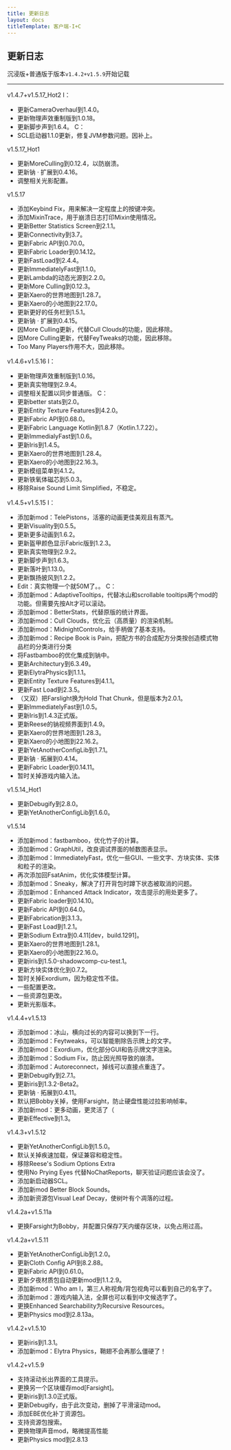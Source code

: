 ```yaml
---
title: 更新日志
layout: docs
titleTemplate: 客户端-I+C
---
```

## 更新日志

沉浸版+普通版于版本`v1.4.2+v1.5.9`开始记载

---

v1.4.7+v1.5.17_Hot2
I：
 - 更新CameraOverhaul到1.4.0。
 - 更新物理声效重制版到1.0.18。
 - 更新脚步声到1.6.4。
C：
 - SCL启动器1.1.0更新，修复JVM参数问题。因补上。

v1.5.17_Hot1
 - 更新MoreCulling到0.12.4，以防崩溃。
 - 更新钠 · 扩展到0.4.16。
 - 调整相关光影配置。

v1.5.17
 - 添加Keybind Fix，用来解决一定程度上的按键冲突。
 - 添加MixinTrace，用于崩溃日志打印Mixin使用情况。
 - 更新Better Statistics Screen到2.1.1。
 - 更新Connectivity到3.7。
 - 更新Fabric API到0.70.0。
 - 更新Fabric Loader到0.14.12。
 - 更新FastLoad到2.4.4。
 - 更新ImmediatelyFast到1.1.0。
 - 更新Lambda的动态光源到2.2.0。
 - 更新More Culling到0.12.3。
 - 更新Xaero的世界地图到1.28.7。
 - 更新Xaero的小地图到22.17.0。
 - 更新更好的任务栏到1.5.1。
 - 更新钠 · 扩展到0.4.15。
 - 因More Culling更新，代替Cull Clouds的功能，因此移除。
 - 因More Culling更新，代替FeyTweaks的功能，因此移除。
 - Too Many Players作用不大，因此移除。

v1.4.6+v1.5.16
I：
 - 更新物理声效重制版到1.0.16。
 - 更新真实物理到2.9.4。
 - 调整相关配置以同步普通版。
C：
 - 更新better stats到2.0。
 - 更新Entity Texture Features到4.2.0。
 - 更新Fabric API到0.68.0。
 - 更新Fabric Language Kotlin到1.8.7（Kotlin.1.7.22）。
 - 更新ImmedialyFast到1.0.6。
 - 更新Iris到1.4.5。
 - 更新Xaero的世界地图到1.28.4。
 - 更新Xaero的小地图到22.16.3。
 - 更新模组菜单到4.1.2。
 - 更新铁氧体磁芯到5.0.3。
 - 移除Raise Sound Limit Simplified，不稳定。

v1.4.5+v1.5.15
I：
 - 添加新mod：TelePistons，活塞的动画更佳美观且有蒸汽。
 - 更新Visuality到0.5.5。
 - 更新更多动画到1.6.2。
 - 更新盔甲颜色显示Fabric版到1.2.3。
 - 更新真实物理到2.9.2。
 - 更新脚步声到1.6.3。
 - 更新落叶到1.13.0。
 - 更新飘扬披风到1.2.2。
 - Edit：真实物理一个就50M了。。
C：
 - 添加新mod：AdaptiveTooltips，代替冰山和scrollable tooltips两个mod的功能。但需要先按Alt才可以滚动。
 - 添加新mod：BetterStats，代替原版的统计界面。
 - 添加新mod：Cull Clouds，优化云（高质量）的渲染机制。
 - 添加新mod：MidnightControls，给手柄做了基本支持。
 - 添加新mod：Recipe Book is Pain，把配方书的合成配方分类按创造模式物品栏的分类进行分类
 - 将Fastbamboo的优化集成到钠中。
 - 更新Architectury到6.3.49。
 - 更新ElytraPhysics到1.1.1。
 - 更新Entity Texture Features到4.1.1。
 - 更新Fast Load到2.3.5。
 - （又双）把Farslight换为Hold That Chunk，但是版本为2.0.1。
 - 更新ImmediatelyFast到1.0.5。
 - 更新Iris到1.4.3正式版。
 - 更新Reese的钠视频界面到1.4.9。
 - 更新Xaero的世界地图到1.28.3。
 - 更新Xaero的小地图到22.16.2。
 - 更新YetAnotherConfigLib到1.7.1。
 - 更新钠 · 拓展到0.4.14。
 - 更新Fabric Loader到0.14.11。
 - 暂时关掉游戏内输入法。


v1.5.14_Hot1
 - 更新Debugify到2.8.0。
 - 更新YetAnotherConfigLib到1.6.0。

v1.5.14
 - 添加新mod：fastbamboo，优化竹子的计算。
 - 添加新mod：GraphUtil，改良调试界面的帧数图表显示。
 - 添加新mod：ImmediatelyFast，优化一些GUI、一些文字、方块实体、实体和粒子的渲染。
 - 再次添加回FsatAnim，优化实体模型计算。
 - 添加新mod：Sneaky，解决了打开背包时蹲下状态被取消的问题。
 - 添加新mod：Enhanced Attack Indicator，攻击提示的用处更多了。
 - 更新Fabric loader到0.14.10。
 - 更新Fabric API到0.64.0。
 - 更新Fabrication到3.1.3。
 - 更新Fast Load到1.2.1。
 - 更新Sodium Extra到0.4.11[dev，build.1291]。
 - 更新Xaero的世界地图到1.28.1。
 - 更新Xaero的小地图到22.16.0。
 - 更新iris到1.5.0-shadowcomp-cu-test.1。
 - 更新方块实体优化到0.7.2。
 - 暂时关掉Exordium，因为稳定性不佳。
 - 一些配置更改。
 - 一些资源包更改。
 - 更新光影版本。

v1.4.4+v1.5.13
 - 添加新mod：冰山，横向过长的内容可以换到下一行。
 - 添加新mod：Feytweaks，可以智能剔除告示牌上的文字。
 - 添加新mod：Exordium，优化部分GUI和告示牌文字渲染。
 - 添加新mod：Sodium Fix，防止因光照导致的崩溃。
 - 添加新mod：Autoreconnect，掉线可以直接点重连了。
 - 更新Debugify到2.7.1。
 - 更新iris到1.3.2-Beta2。
 - 更新钠 · 拓展到0.4.11。
 - 默认把Bobby关掉，使用Farsight，防止硬盘性能过拉影响帧率。
 - 添加新mod：更多动画，更灵活了（
 - 更新Effective到1.3。

v1.4.3+v1.5.12
 - 更新YetAnotherConfigLib到1.5.0。
 - 默认关掉疾速加载，保证兼容和稳定性。
 - 移除Reese's Sodium Options Extra
 - 使用No Prying Eyes 代替NoChatReports，聊天验证问题应该会没了。
 - 添加新启动器SCL。
 - 添加新mod Better Block Sounds。
 - 添加新资源包Visual Leaf Decay，使树叶有个凋落的过程。

v1.4.2a+v1.5.11a
 - 更换Farsight为Bobby，并配置只保存7天内缓存区块，以免占用过高。

v1.4.2a+v1.5.11
 - 更新YetAnotherConfigLib到1.2.0。
 - 更新Cloth Config API到8.2.88。
 - 更新Fabric API到0.61.0。
 - 更新夕夜材质包自动更新mod到1.1.2.9。
 - 添加新mod：Who am I，第三人称视角/背包视角可以看到自己的名字了。
 - 添加新mod：游戏内输入法，全屏也可以看到中文候选字了。
 - 更换Enhanced Searchability为Recursive Resources。
 - 更新Physics mod到2.8.13a。

v1.4.2+v1.5.10
 - 更新iris到1.3.1。
 - 添加新mod：Elytra Physics，鞘翅不会再那么僵硬了！

v1.4.2+v1.5.9
 - 支持滚动长出界面的工具提示。
 - 更换另一个区块缓存mod[Farsight]。
 - 更新iris到1.3.0正式版。
 - 更新Debugify，由于此次变动，删掉了平滑滚动mod。
 - 添加EBE优化补丁资源包。
 - 支持资源包搜索。
 - 更换物理声音mod，略微提高性能
 - 更新Physics mod到2.8.13